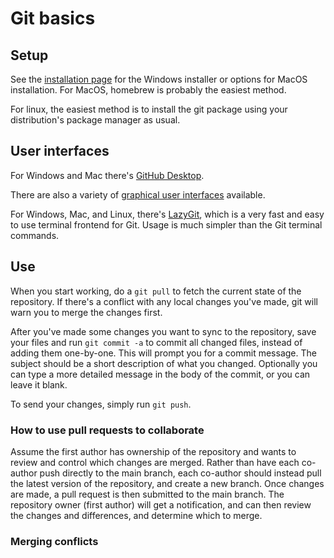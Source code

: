 # Git basics

## Setup

See the [installation page](https://git-scm.com/downloads) for the Windows installer or options for MacOS installation. For MacOS, homebrew is probably the easiest method.

For linux, the easiest method is to install the git package using your distribution's package manager as usual.

## User interfaces

For Windows and Mac there's [GitHub Desktop](https://desktop.github.com/download/).

There are also a variety of [graphical user interfaces](https://git-scm.com/downloads/guis) available.

For Windows, Mac, and Linux, there's [LazyGit](https://github.com/jesseduffield/lazygit), which is a very fast and easy to use terminal frontend for Git.
Usage is much simpler than the Git terminal commands.

## Use

When you start working, do a `git pull` to fetch the current state of the repository. 
If there's a conflict with any local changes you've made, git will warn you to merge the changes first.

After you've made some changes you want to sync to the repository, save your files and run `git commit -a` to commit all changed files, instead of adding them one-by-one.
This will prompt you for a commit message. The subject should be a short description of what you changed. Optionally you can type a more detailed message in the body of the commit, or you can leave it blank.

To send your changes, simply run `git push`.

### How to use pull requests to collaborate

Assume the first author has ownership of the repository and wants to review and control which changes are merged. Rather than have each co-author push directly to the main branch, each co-author should instead pull the latest version of the repository, and create a new branch. Once changes are made, a pull request is then submitted to the main branch. The repository owner (first author) will get a notification, and can then review the changes and differences, and determine which to merge.

### Merging conflicts


